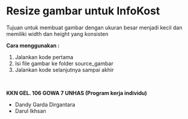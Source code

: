 # Resize gambar untuk InfoKost

Tujuan untuk membuat gambar dengan ukuran besar menjadi kecil dan memiliki width dan height yang konsisten

**Cara menggunakan :**<br>

1. Jalankan kode pertama<br>
2. Isi file gambar ke folder source_gambar<br>
3. Jalankan kode selanjutnya sampai akhir<br>

<br>

**KKN GEL. 106 GOWA 7 UNHAS (Program kerja individu)**

- Dandy Garda Dirgantara
- Darul Ikhsan
